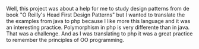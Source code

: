 Well, this project was about a help for me to study design patterns from de book "O Reilly's Head First Design Patterns" 
but I wanted to translate the the examples from java to php because I like more this language and it was an interesting practice.
Polymorphism in php is very differente than in java. That was a challenge.
And as I was translating to php it was a great practice to remember the principles of OO programming.
